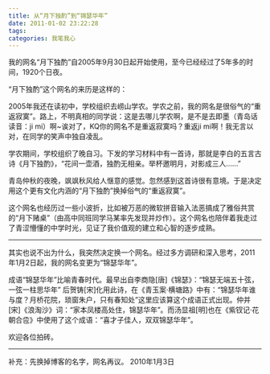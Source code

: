 ```yaml
---
title: 从“月下独酌”到“锦瑟华年”
date: 2011-01-02 23:22:28
tags:
categories: 我笔我心
---
```


我的网名“月下独酌”自2005年9月30日起开始使用，至今已经经过了5年多的时间，1920个日夜。

“月下独酌”这个网名的来历是这样的：

2005年我还在读初中，学校组织去崂山学农。学农之前，我的网名是很俗气的“重返寂寞”。路上，不明真相的同学说：这是去哪儿学农啊，是不是去即墨（青岛话读音：ji mi）啊~诶对了，KQ你的网名不是重返寂寞吗？重返ji mi啊！我无言以对，在同学的笑声中独自凌乱。

<!--more-->

学农期间，学校组织了晚自习。下发的学习材料中有一首诗，那就是李白的五言古诗《月下独酌》，“花间一壶酒，独酌无相亲。举杯邀明月，对影成三人……”

青岛仲秋的夜晚，飒飒秋风给人惬意的感觉。忽然感到这首诗很有意境。于是决定用这个更有文化内涵的“月下独酌”换掉俗气的“重返寂寞”。

这个网名也经历过一些小波折，比如被万恶的微软拼音输入法恶搞成了雅俗共赏的“月下赌桌”（由高中同班同学马某率先发现并炒作）。这个网名也陪伴着我走过了青涩懵懂的中学时光，见证了我价值观的建立和心智的逐步成熟。

-----

其实也说不出为什么，我突然决定换一个网名。经过多方调研和深入思考，2011年1月2日起，我的网名变更为“锦瑟华年”。

成语“锦瑟华年”比喻青春时代。最早出自李商隐[唐]《锦瑟》：“锦瑟无端五十弦，一弦一柱思华年” 后贺铸[宋]化用此诗，在《青玉案·横塘路》中有：“锦瑟华年谁与度？月桥花院，琐窗朱户，只有春知处”这里应该算这个成语正式出现。仲并[宋]《浪淘沙》词：“家本凤楼高处住，锦瑟华年”。而汤显祖[明]也在《紫钗记·花朝合卺》中使用了这个成语：“喜才子佳人，双双锦瑟华年”。

欢迎各位拍砖。

-----

补充：先换掉博客的名字，网名再议。     2010年1月3日
